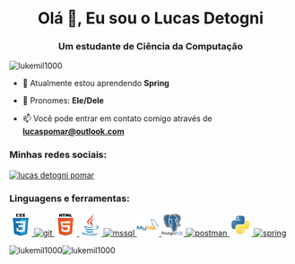 <h1 align="center">Olá 👋, Eu sou o Lucas Detogni</h1>
<h3 align="center">Um estudante de Ciência da Computação</h3>

<p align="left"> <img src="https://komarev.com/ghpvc/?username=lukemil1000&label=Visualiza%C3%A7%C3%B5es&color=48b14a&style=flat" alt="lukemil1000" /> </p>

- 🌱 Atualmente estou aprendendo **Spring**

- 🧑 Pronomes: **Ele/Dele**

- 📫 Você pode entrar em contato comigo através de **lucaspomar@outlook.com**

<h3 align="left">Minhas redes sociais:</h3>
<p align="left">
<a href="https://linkedin.com/in/lucas detogni pomar" target="blank"><img align="center" src="https://raw.githubusercontent.com/rahuldkjain/github-profile-readme-generator/master/src/images/icons/Social/linked-in-alt.svg" alt="lucas detogni pomar" height="30" width="40" /></a>
</p>

<h3 align="left">Linguagens e ferramentas:</h3>
<p align="left"> <a href="https://www.w3schools.com/css/" target="_blank" rel="noreferrer"> <img src="https://raw.githubusercontent.com/devicons/devicon/master/icons/css3/css3-original-wordmark.svg" alt="css3" width="40" height="40"/> </a> <a href="https://git-scm.com/" target="_blank" rel="noreferrer"> <img src="https://www.vectorlogo.zone/logos/git-scm/git-scm-icon.svg" alt="git" width="40" height="40"/> </a> <a href="https://www.w3.org/html/" target="_blank" rel="noreferrer"> <img src="https://raw.githubusercontent.com/devicons/devicon/master/icons/html5/html5-original-wordmark.svg" alt="html5" width="40" height="40"/> </a> <a href="https://www.java.com" target="_blank" rel="noreferrer"> <img src="https://raw.githubusercontent.com/devicons/devicon/master/icons/java/java-original.svg" alt="java" width="40" height="40"/> </a> <a href="https://www.microsoft.com/en-us/sql-server" target="_blank" rel="noreferrer"> <img src="https://www.svgrepo.com/show/303229/microsoft-sql-server-logo.svg" alt="mssql" width="40" height="40"/> </a> <a href="https://www.mysql.com/" target="_blank" rel="noreferrer"> <img src="https://raw.githubusercontent.com/devicons/devicon/master/icons/mysql/mysql-original-wordmark.svg" alt="mysql" width="40" height="40"/> </a> <a href="https://www.postgresql.org" target="_blank" rel="noreferrer"> <img src="https://raw.githubusercontent.com/devicons/devicon/master/icons/postgresql/postgresql-original-wordmark.svg" alt="postgresql" width="40" height="40"/> </a> <a href="https://postman.com" target="_blank" rel="noreferrer"> <img src="https://www.vectorlogo.zone/logos/getpostman/getpostman-icon.svg" alt="postman" width="40" height="40"/> </a> <a href="https://www.python.org" target="_blank" rel="noreferrer"> <img src="https://raw.githubusercontent.com/devicons/devicon/master/icons/python/python-original.svg" alt="python" width="40" height="40"/> </a> <a href="https://spring.io/" target="_blank" rel="noreferrer"> <img src="https://www.vectorlogo.zone/logos/springio/springio-icon.svg" alt="spring" width="40" height="40"/> </a> </p>

<p><img align="left" src="https://github-readme-stats.vercel.app/api/top-langs?username=lukemil1000&show_icons=true&theme=tokyonight&title_color=48b14a&locale=pt-br&layout=compact" alt="lukemil1000" /></p>

<p>&nbsp;<img align="left" src="https://github-readme-stats.vercel.app/api?username=lukemil1000&show_icons=true&theme=tokyonight&title_color=48b14a&locale=pt-br" alt="lukemil1000" /></p>


